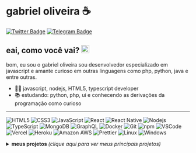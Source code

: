 # gabriel oliveira ☕

[![Twitter Badge](https://img.shields.io/badge/-Twitter-1ca0f1?style=for-the-badge&labelColor=1ca0f1&logo=twitter&logoColor=white&link=https://twitter.com/gabarchiv)](https://twitter.com/lgdbittencourt)
[![Telegram Badge](https://img.shields.io/badge/-Telegram-1ca0f1?style=for-the-badge&labelColor=1ca0f1&logo=telegram&logoColor=white&link=https://t.me/lucasgdb)](https://t.me/gabarchiv)

## eai, como você vai? <img src="https://github.com/lucasgdb/lucasgdb/blob/master/assets/hi.gif" width="22">

bom, eu sou o gabriel oliveira sou desenvolvedor especializado em javascript e amante curioso em outras linguagens como php, python, java e entre outras.

- :office_worker: javascript, nodejs, HTML5, typescript developer
- :books: estudando: python, php, ui e conhecendo as derivações da programação como curioso

---
  ![HTML5](https://img.shields.io/badge/-HTML5-E34F26?style=flat-square&logo=html5&logoColor=white)
  ![CSS3](https://img.shields.io/badge/-CSS3-549FDE?style=flat-square&logo=css3&logoColor=white)
  ![JavaScript](https://img.shields.io/badge/-JavaScript-F7B93E?style=flat-square&logo=javascript&logoColor=fff)
  ![React](https://img.shields.io/badge/-React.js-45b8d8?style=flat-square&logo=react&logoColor=white)
  ![React Native](https://img.shields.io/badge/-React%20Native-45b8d8?style=flat-square&logo=react&logoColor=white)
  ![Nodejs](https://img.shields.io/badge/-Node.js-43853d?style=flat-square&logo=Node.js&logoColor=white)
  ![TypeScript](https://img.shields.io/badge/-TypeScript-0077C6?style=flat-square&logo=typescript&logoColor=fff)
  ![MongoDB](https://img.shields.io/badge/-MongoDB-13aa52?style=flat-square&logo=mongodb&logoColor=white)
  ![GraphQL](https://img.shields.io/badge/-GraphQL-E10098?style=flat-square&logo=graphql&logoColor=white)
  ![Docker](https://img.shields.io/badge/-Docker-46a2f1?style=flat-square&logo=docker&logoColor=white)
  ![Git](https://img.shields.io/badge/-Git-F05032?style=flat-square&logo=git&logoColor=white)
  ![npm](https://img.shields.io/badge/-NPM-CB3837?style=flat-square&logo=npm&logoColor=white)
  ![VSCode](https://img.shields.io/badge/-VSCode-0085D1?style=flat-square&logo=visual-studio-code&logoColor=white)
  ![Vercel](https://img.shields.io/badge/-Vercel-000?style=flat-square&logo=vercel&logoColor=white)
  ![Heroku](https://img.shields.io/badge/-Heroku-430098?style=flat-square&logo=heroku&logoColor=white)
  ![Amazon AWS](https://img.shields.io/badge/Amazon%20Web%20Services-232F3E?style=flat-square&logo=amazon-aws)
  ![Prettier](https://img.shields.io/badge/-Prettier-1A2B34?style=flat-square&logo=prettier&logoColor=white)
  ![Linux](https://img.shields.io/badge/-Linux-16C60C?style=flat-square&logo=linux&logoColor=white)
  ![Windows](https://img.shields.io/badge/-Windows-00ADEF?style=flat-square&logo=windows&logoColor=white)

<details>
  <summary> <b> meus projetos </b> <i>(clique aqui para ver meus principais projetos)</i> </summary>
  <br>
  
  <a href="https://github.com/anuraghazra/github-readme-stats">
    <img align="center" src="https://github-readme-stats.vercel.app/api?username=gabarchiv&show_icons=true&count_private=true&theme=radical&hide=issues" />
  </a>
  
---

  ## sabrina-bot, a queridinha

sabrina-bot, criada em 2019 se oficializa como uma das maiores inteligências artificiais não-promocionais dentro do whatsapp.
com a intenção de ajudar em média 600 usuários por dia com seus mais de 290+ comandos como:
* criar figurinhas dentro do app, conversar e se infiltrar como humano e com humanos, enviar notícias e aniversários de pessoas, baixar letras de músicas de aplicativos músicas, baixar músicas e vídeos de plataformas digitais com a liberdade de busca do usuário e etc.

se eu fosse fazer uma biografia completa desse meu projeto, amigos eu ficaria aqui teclando e teclando que meu teclado não iria suportar 😹

 ## magnólia, a twitteira

magnólia willians, robô ajudante criada no twitter e para o twitter para baixar vídeos, postar trechos de músicas e conversar com quem dá reply em seus tweets em IA.
</details>
